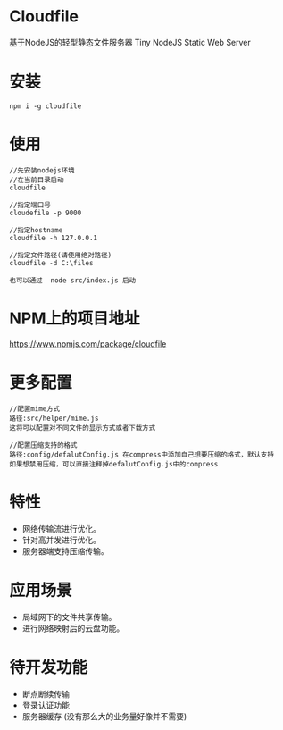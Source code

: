 # Cloudfile
基于NodeJS的轻型静态文件服务器 Tiny NodeJS Static Web Server

# 安装
```
npm i -g cloudfile
```

# 使用
```
//先安装nodejs环境
//在当前目录启动
cloudfile

//指定端口号
cloudefile -p 9000

//指定hostname
cloudfile -h 127.0.0.1

//指定文件路径(请使用绝对路径)
cloudfile -d C:\files
```
```
也可以通过  node src/index.js 启动
```

# NPM上的项目地址
https://www.npmjs.com/package/cloudfile
# 更多配置
```
//配置mime方式
路径:src/helper/mime.js
这将可以配置对不同文件的显示方式或者下载方式

//配置压缩支持的格式
路径:config/defalutConfig.js 在compress中添加自己想要压缩的格式，默认支持
如果想禁用压缩，可以直接注释掉defalutConfig.js中的compress
```
# 特性
- 网络传输流进行优化。
- 针对高并发进行优化。
- 服务器端支持压缩传输。

# 应用场景
- 局域网下的文件共享传输。
- 进行网络映射后的云盘功能。

# 待开发功能
- 断点断续传输
- 登录认证功能
- 服务器缓存 (没有那么大的业务量好像并不需要)
